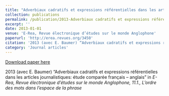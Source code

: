 ```yaml
---
title: "Adverbiaux cadratifs et expressions référentielles dans les articles journalistiques: étude comparée français – anglais"
collection: publications
permalink: /publication/2013-Adverbiaux cadratifs et expressions référentielles dans les articles journalistiques étude comparée français – anglais
excerpt: ''
date: 2013-01-01
venue: 'E-Rea, Revue électronique d’études sur le monde Anglophone'
paperurl: 'http://erea.revues.org/3450'
citation: '2013 (avec E. Baumer) “Adverbiaux cadratifs et expressions référentielles dans les articles journalistiques: étude comparée français – anglais” in <i>E-Rea, Revue électronique d’études sur le monde Anglophone, 11.1., L’ordre des mots dans l’espace de la phrase</i>'
category: 'Journal articles'
---
```


<a href='http://erea.revues.org/3450'>Download paper here</a>

2013 (avec E. Baumer) “Adverbiaux cadratifs et expressions référentielles dans les articles journalistiques: étude comparée français – anglais” in <i>E-Rea, Revue électronique d’études sur le monde Anglophone, 11.1., L’ordre des mots dans l’espace de la phrase</i>